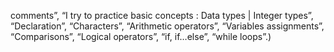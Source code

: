 comments”, “I try to practice basic concepts : Data types | Integer types”, “Declaration”, “Characters”, “Arithmetic operators”, “Variables assignments”, “Comparisons”, “Logical operators”, “if, if…else”, “while loops”.)
